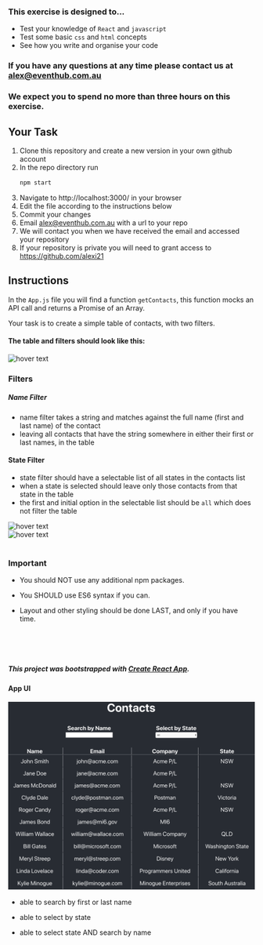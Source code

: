 ### This exercise is designed to...

- Test your knowledge of `React` and `javascript`
- Test some basic `css` and `html` concepts
- See how you write and organise your code

### If you have any questions at any time please contact us at alex@eventhub.com.au

### We expect you to spend no more than three hours on this exercise.

## Your Task

1. Clone this repository and create a new version in your own github account
2. In the repo directory run
   ```bash
   npm start
   ```
3. Navigate to http://localhost:3000/ in your browser
4. Edit the file according to the instructions below
5. Commit your changes
6. Email alex@eventhub.com.au with a url to your repo
7. We will contact you when we have received the email and accessed your repository
8. If your repository is private you will need to grant access to https://github.com/alexi21

## Instructions

In the `App.js` file you will find a function `getContacts`, this function mocks an API call and returns a Promise of an Array.

Your task is to create a simple table of contacts, with two filters.

#### The table and filters should look like this:

<p align="left">
  <img src="images/react-exercise.jpg" width="600" title="hover text">
</p>

### Filters

##### Name Filter

- name filter takes a string and matches against the full name (first and last name) of the contact
- leaving all contacts that have the string somewhere in either their first or last names, in the table

#### State Filter

- state filter should have a selectable list of all states in the contacts list
- when a state is selected should leave only those contacts from that state in the table
- the first and initial option in the selectable list should be `all` which does not filter the table

<div align="left">
  <img src="images/dropdown_one.png" width="120" title="hover text">
</div>
<div align="left">
  <img src="images/dropdown_two.png" width="120" title="hover text">
</div>

<br/>

### Important

- You should NOT use any additional npm packages.

- You SHOULD use ES6 syntax if you can.

- Layout and other styling should be done LAST, and only if you have time.

<br/>
<br/>
<br/>

##### This project was bootstrapped with [Create React App](https://github.com/facebook/create-react-app).

#### App UI

<img src="images/contacts-filter.png">

- able to search by first or last name

- able to select by state

- able to select state AND search by name
